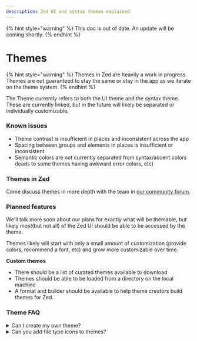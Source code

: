 ```yaml
---
description: Zed UI and syntax themes explained
---
```


{% hint style="warning" %}
This doc is out of date. An update will be coming shortly.
{% endhint %}

# Themes

{% hint style="warning" %}
Themes in Zed are heavily a work in progress. Themes are not guaranteed to stay the same or stay in the app as we iterate on the theme system.
{% endhint %}

The Theme currently refers to both the UI theme and the syntax theme. These are currently linked, but in the future will likely be separated or individually customizable.

### Known issues

* Theme contrast is insufficient in places and inconsistent across the app
* Spacing between groups and elements in places is insufficient or inconsistent
* Semantic colors are not currently separated from syntax/accent colors (leads to some themes having awkward error colors, etc)

### Themes in Zed

Come discuss themes in more depth with the team in [our community forum](https://github.com/zed-industries/community/discussions).

### Planned features

We'll talk more soon about our plans for exactly what will be themable, but likely _most_(but not all) of the Zed UI should be able to be accessed by the theme.

Themes likely will start with only a small amount of customization (provide colors, recommend a font, etc) and grow more customizable over time.

**Custom themes**

* There should be a list of curated themes available to download
* Themes should be able to be loaded from a directory on the local machine
* A format and builder should be available to help theme creators build themes for Zed.

### Theme FAQ

<details>

<summary>Can I create my own theme?</summary>

This is planned, though we don't have a timeline.

</details>

<details>

<summary>Can you add file type icons to themes?</summary>

Not yet, but it is [highly requested](https://github.com/zed-industries/community/issues/206) in our community board. If you would like to see this feature specifically, feel free to share any projects for sourcing these in the [GitHub issue](https://github.com/zed-industries/community/issues/206).

</details>

